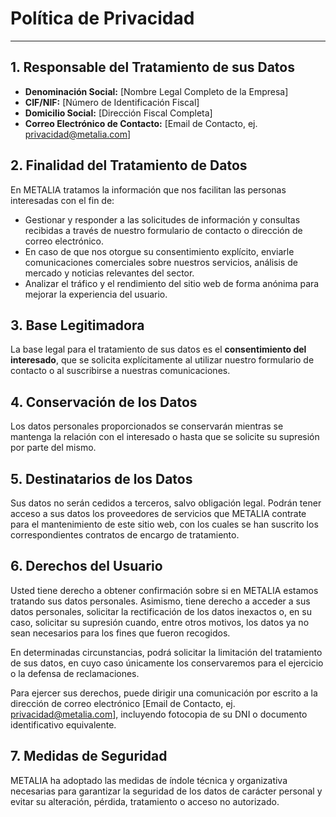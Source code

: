 # Política de Privacidad

---

## 1. Responsable del Tratamiento de sus Datos

- **Denominación Social:** [Nombre Legal Completo de la Empresa]
- **CIF/NIF:** [Número de Identificación Fiscal]
- **Domicilio Social:** [Dirección Fiscal Completa]
- **Correo Electrónico de Contacto:** [Email de Contacto, ej. privacidad@metalia.com]

## 2. Finalidad del Tratamiento de Datos

En METALIA tratamos la información que nos facilitan las personas interesadas con el fin de:

-   Gestionar y responder a las solicitudes de información y consultas recibidas a través de nuestro formulario de contacto o dirección de correo electrónico.
-   En caso de que nos otorgue su consentimiento explícito, enviarle comunicaciones comerciales sobre nuestros servicios, análisis de mercado y noticias relevantes del sector.
-   Analizar el tráfico y el rendimiento del sitio web de forma anónima para mejorar la experiencia del usuario.

## 3. Base Legitimadora

La base legal para el tratamiento de sus datos es el **consentimiento del interesado**, que se solicita explícitamente al utilizar nuestro formulario de contacto o al suscribirse a nuestras comunicaciones.

## 4. Conservación de los Datos

Los datos personales proporcionados se conservarán mientras se mantenga la relación con el interesado o hasta que se solicite su supresión por parte del mismo.

## 5. Destinatarios de los Datos

Sus datos no serán cedidos a terceros, salvo obligación legal. Podrán tener acceso a sus datos los proveedores de servicios que METALIA contrate para el mantenimiento de este sitio web, con los cuales se han suscrito los correspondientes contratos de encargo de tratamiento.

## 6. Derechos del Usuario

Usted tiene derecho a obtener confirmación sobre si en METALIA estamos tratando sus datos personales. Asimismo, tiene derecho a acceder a sus datos personales, solicitar la rectificación de los datos inexactos o, en su caso, solicitar su supresión cuando, entre otros motivos, los datos ya no sean necesarios para los fines que fueron recogidos.

En determinadas circunstancias, podrá solicitar la limitación del tratamiento de sus datos, en cuyo caso únicamente los conservaremos para el ejercicio o la defensa de reclamaciones.

Para ejercer sus derechos, puede dirigir una comunicación por escrito a la dirección de correo electrónico [Email de Contacto, ej. privacidad@metalia.com], incluyendo fotocopia de su DNI o documento identificativo equivalente.

## 7. Medidas de Seguridad

METALIA ha adoptado las medidas de índole técnica y organizativa necesarias para garantizar la seguridad de los datos de carácter personal y evitar su alteración, pérdida, tratamiento o acceso no autorizado.